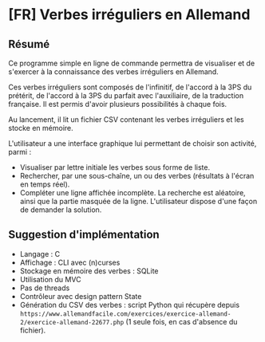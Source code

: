 # [FR] Verbes irréguliers en Allemand

## Résumé

Ce programme simple en ligne de commande permettra de visualiser et de s'exercer à la connaissance des verbes irréguliers en Allemand.

Ces verbes irréguliers sont composés de l'infinitif, de l'accord à la 3PS du prétérit, de l'accord à la 3PS du parfait avec l'auxiliaire, de la traduction française. Il est permis d'avoir plusieurs possibilités à chaque fois.

Au lancement, il lit un fichier CSV contenant les verbes irréguliers et les stocke en mémoire.

L'utilisateur a une interface graphique lui permettant de choisir son activité, parmi :

* Visualiser par lettre initiale les verbes sous forme de liste.
* Rechercher, par une sous-chaîne, un ou des verbes (résultats à l'écran en temps réel).
* Compléter une ligne affichée incomplète. La recherche est aléatoire, ainsi que la partie masquée de la ligne. L'utilisateur dispose d'une façon de demander la solution.

## Suggestion d'implémentation

* Langage : C
* Affichage : CLI avec (n)curses
* Stockage en mémoire des verbes : SQLite
* Utilisation du MVC
* Pas de threads
* Contrôleur avec design pattern State
* Génération du CSV des verbes : script Python qui récupère depuis `https://www.allemandfacile.com/exercices/exercice-allemand-2/exercice-allemand-22677.php` (1 seule fois, en cas d'absence du fichier).
